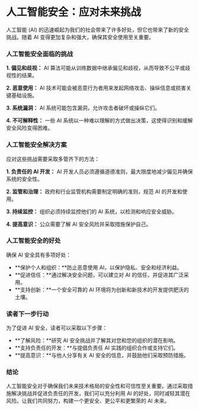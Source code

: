 # 人工智能安全：应对未来挑战

人工智能 (AI) 的迅速崛起为我们的社会带来了许多好处，但它也带来了新的安全挑战。随着 AI 变得更加复杂和强大，确保其安全使用至关重要。

### 人工智能安全面临的挑战

**1. 偏见和歧视：**
AI 算法可能从训练数据中继承偏见和歧视，从而导致不公平或歧视性的结果。

**2. 恶意使用：**
AI 技术可能会被恶意行为者用来发起网络攻击、操纵信息或损害关键基础设施。

**3. 系统漏洞：**
AI 系统可能包含漏洞，允许攻击者破坏或操纵它们。

**4. 不可解释性：**
一些 AI 系统以一种难以理解的方式做出决策，这使得识别和缓解安全风险变得困难。

### 人工智能安全解决方案

应对这些挑战需要采取多管齐下的方法：

**1. 负责任的 AI 开发：**
AI 开发人员必须遵循道德准则，最大限度地减少偏见并确保系统的安全性。

**2. 监管和治理：**
政府和行业监管机构需要制定明确的准则，规范 AI 的开发和使用。

**3. 持续监控：**
组织必须持续监控他们的 AI 系统，以检测和响应安全威胁。

**4. 提高意识：**
公众需要了解 AI 安全风险并采取措施保护自己。

### 人工智能安全的好处

确保 AI 安全具有多项好处：

- **保护个人和组织：**防止恶意使用 AI，以保护隐私、安全和经济利益。
- **促进信任：**通过解决安全问题，可以建立对 AI 的信任，并促进其广泛采用。
- **支持创新：**一个安全可靠的 AI 环境将为创新和新技术的开发提供肥沃的土壤。

### 读者下一步行动

为了促进 AI 安全，读者可以采取以下步骤：

- **了解风险：**研究 AI 安全挑战并了解其对您和您的组织的潜在影响。
- **支持负责任的开发：**与提倡负责任 AI 实践的组织合作或支持它们。
- **提高意识：**与他人分享有关 AI 安全的信息，并鼓励他们采取预防措施。

### 结论

人工智能安全对于确保我们未来技术格局的安全性和可信性至关重要。通过采取措施解决挑战并促进负责任的开发，我们可以充分利用 AI 的好处，同时减轻其潜在风险。让我们共同努力，构建一个更安全、更公平和更繁荣的 AI 未来。
